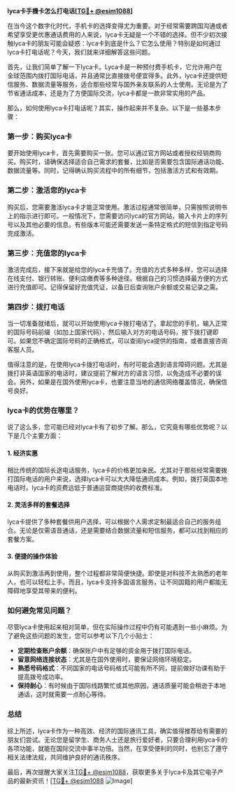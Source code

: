 **lyca卡手機卡怎么打电话[[TG💪+ @esim1088](https://t.me/s/esim1088)]**

在当今这个数字化时代，手机卡的选择变得尤为重要。对于经常需要跨国沟通或者希望享受更优惠通话费用的人来说，lyca卡无疑是一个不错的选择。但不少初次接触lyca卡的朋友可能会疑惑：lyca卡到底是什么？它怎么使用？特别是如何通过lyca卡打电话呢？今天，我们就来详细解答这些问题。

首先，让我们简单了解一下lyca卡。Lyca卡是一种预付费手机卡，它允许用户在全球范围内拨打国际电话，并且通常比直接拨号便宜得多。此外，lyca卡还提供短信服务、数据流量等服务，适合那些经常与国外亲友联系的人士使用。无论是为了节省通话成本，还是为了方便国际交流，lyca卡都是一款非常实用的产品。

那么，如何使用lyca卡打电话呢？其实，操作起来并不复杂。以下是一些基本步骤：

### 第一步：购买lyca卡

要开始使用lyca卡，首先需要购买一张。您可以通过官方网站或者授权经销商购买。购买时，请确保选择适合自己需求的套餐，比如是否需要包含国际通话功能、数据流量等。同时，记得确认购买流程中的所有细节，包括激活方式和有效期。

### 第二步：激活您的lyca卡

购买后，您需要激活lyca卡才能正常使用。激活过程通常很简单，只需按照说明书上的指示进行即可。一般情况下，您需要访问lyca的官方网站，输入卡片上的序列号以及其他必要的信息。有些版本可能还需要发送一条特定格式的短信到指定号码完成激活。

### 第三步：充值您的lyca卡

激活完成后，接下来就是给您的lyca卡充值了。充值的方式多种多样，您可以选择在线支付、银行转账、便利店缴费等多种途径。根据自己的习惯选择最方便的方式进行充值即可。记得保留好充值凭证，以备日后查询账户余额或交易记录之需。

### 第四步：拨打电话

当一切准备就绪后，就可以开始使用lyca卡拨打电话了。拿起您的手机，输入正常的国际号码前缀（如加上国家代码），然后输入对方的电话号码，按下拨打键即可。如果您不确定国际号码的正确格式，可以查阅lyca提供的指南，或者直接咨询客服人员。

值得注意的是，在使用lyca卡拨打电话时，有时可能会遇到语言障碍问题。尤其是拨打非英语国家的电话时，建议提前了解对方的语言习惯，以免造成不必要的误会。另外，如果是在国外使用lyca卡，也要注意当地的通信网络覆盖情况，确保信号良好。

### lyca卡的优势在哪里？

说了这么多，您可能已经对lyca卡有了初步了解。那么，它究竟有哪些优势呢？以下是几个主要方面：

#### 1. **经济实惠**

相比传统的国际长途电话服务，lyca卡的价格更加亲民。尤其对于那些经常需要拨打国际电话的用户来说，选择lyca卡可以大大降低通讯成本。例如，拨打英国本地电话时，lyca卡的资费远低于普通运营商提供的收费标准。

#### 2. **灵活多样的套餐选择**

lyca卡提供了多种套餐供用户选择，可以根据个人需求定制最适合自己的服务组合。无论是仅需语音通话，还是需要结合数据流量和短信服务，都可以找到相应的套餐方案。

#### 3. **便捷的操作体验**

从购买到激活再到使用，整个过程都非常简便快捷。即使是对科技不太熟悉的老年人，也可以轻松上手。而且，lyca卡支持多国语言服务，让不同国籍的用户都能无障碍地享受其带来的便利。

### 如何避免常见问题？

尽管lyca卡使用起来相对简单，但在实际操作过程中仍有可能遇到一些小麻烦。为了避免这些问题的发生，您可以参考以下几个小贴士：

- **定期检查账户余额**：确保账户中有足够的资金用于拨打国际电话。
- **留意网络连接状态**：尤其是在国外使用时，要保证网络环境稳定。
- **熟悉号码格式**：不同国家的电话号码格式可能有所不同，提前做好功课有助于提高拨号成功率。
- **保持耐心**：有时候由于国际线路繁忙或其他原因，通话质量可能会稍逊于本地通话，这时就需要一点耐心等待。

### 总结

综上所述，lyca卡作为一种高效、经济的国际通讯工具，确实值得推荐给有需要的朋友们尝试。无论您是留学生、商务人士还是旅行爱好者，只要合理利用lyca卡的各项功能，就能在国际交流中事半功倍。当然，在享受便利的同时，也别忘了遵守相关法律法规，共同维护良好的通讯秩序。

最后，再次提醒大家关注[TG💪+ @esim1088](https://t.me/s/esim1088)，获取更多关于lyca卡及其它电子产品的最新资讯！[[TG💪+ @esim1088](https://t.me/s/esim1088) ![Image](https://i.postimg.cc/4NQfJmqS/Snipaste-2025-05-13-00-14-12.png)]